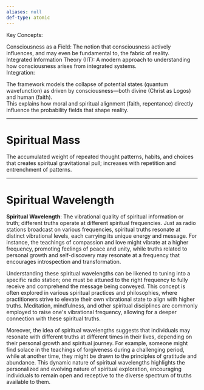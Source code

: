 ```yaml
---
aliases: null
def-type: atomic
---
```

   
Key Concepts:   
   
Consciousness as a Field: The notion that consciousness actively influences, and may even be fundamental to, the fabric of reality.   
Integrated Information Theory (IIT): A modern approach to understanding how consciousness arises from integrated systems.   
Integration:   
   
The framework models the collapse of potential states (quantum wavefunction) as driven by consciousness—both divine (Christ as Logos) and human (faith).   
This explains how moral and spiritual alignment (faith, repentance) directly influence the probability fields that shape reality.   
   
   
---   
# Spiritual Mass   
   
The accumulated weight of repeated thought patterns, habits, and choices that creates spiritual gravitational pull; increases with repetition and entrenchment of patterns.   
   
   
---   
# Spiritual Wavelength   
   
**Spiritual Wavelength**: The vibrational quality of spiritual information or truth; different truths operate at different spiritual frequencies. Just as radio stations broadcast on various frequencies, spiritual truths resonate at distinct vibrational levels, each carrying its unique energy and message. For instance, the teachings of compassion and love might vibrate at a higher frequency, promoting feelings of peace and unity, while truths related to personal growth and self-discovery may resonate at a frequency that encourages introspection and transformation.    
   
Understanding these spiritual wavelengths can be likened to tuning into a specific radio station; one must be attuned to the right frequency to fully receive and comprehend the message being conveyed. This concept is often explored in various spiritual practices and philosophies, where practitioners strive to elevate their own vibrational state to align with higher truths. Meditation, mindfulness, and other spiritual disciplines are commonly employed to raise one's vibrational frequency, allowing for a deeper connection with these spiritual truths.   
   
Moreover, the idea of spiritual wavelengths suggests that individuals may resonate with different truths at different times in their lives, depending on their personal growth and spiritual journey. For example, someone might find solace in the teachings of forgiveness during a challenging period, while at another time, they might be drawn to the principles of gratitude and abundance. This dynamic nature of spiritual wavelengths highlights the personalized and evolving nature of spiritual exploration, encouraging individuals to remain open and receptive to the diverse spectrum of truths available to them.